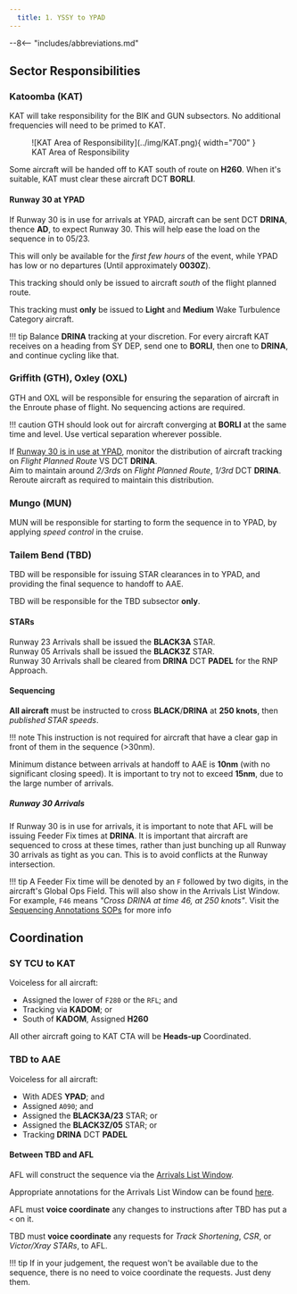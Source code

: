 ```yaml
---
  title: 1. YSSY to YPAD
---
```


--8<-- "includes/abbreviations.md"

## Sector Responsibilities
### Katoomba (KAT)
KAT will take responsibility for the BIK and GUN subsectors. No additional frequencies will need to be primed to KAT.

<figure markdown>
![KAT Area of Responsibility](../img/KAT.png){ width="700" }
  <figcaption>KAT Area of Responsibility</figcaption>
</figure>

Some aircraft will be handed off to KAT south of route on **H260**. When it's suitable, KAT must clear these aircraft DCT **BORLI**.

#### Runway 30 at YPAD
If Runway 30 is in use for arrivals at YPAD, aircraft can be sent DCT **DRINA**, thence **AD**, to expect Runway 30. This will help ease the load on the sequence in to 05/23.

This will only be available for the *first few hours* of the event, while YPAD has low or no departures (Until approximately **0030Z**).

This tracking should only be issued to aircraft *south* of the flight planned route.

This tracking must **only** be issued to **Light** and **Medium** Wake Turbulence Category aircraft.

!!! tip
    Balance **DRINA** tracking at your discretion. For every aircraft KAT receives on a heading from SY DEP, send one to **BORLI**, then one to **DRINA**, and continue cycling like that.

### Griffith (GTH), Oxley (OXL)
GTH and OXL will be responsible for ensuring the separation of aircraft in the Enroute phase of flight. No sequencing actions are required.

!!! caution
    GTH should look out for aircraft converging at **BORLI** at the same time and level. Use vertical separation wherever possible.

If [Runway 30 is in use at YPAD](#runway-30-at-ypad), monitor the distribution of aircraft tracking on *Flight Planned Route* VS DCT **DRINA**.  
Aim to maintain around *2/3rds* on *Flight Planned Route*, *1/3rd* DCT **DRINA**. Reroute aircraft as required to maintain this distribution.

### Mungo (MUN)
MUN will be responsible for starting to form the sequence in to YPAD, by applying *speed control* in the cruise.

### Tailem Bend (TBD)
TBD will be responsible for issuing STAR clearances in to YPAD, and providing the final sequence to handoff to AAE.

TBD will be responsible for the TBD subsector **only**.

#### STARs
Runway 23 Arrivals shall be issued the **BLACK3A** STAR.  
Runway 05 Arrivals shall be issued the **BLACK3Z** STAR.  
Runway 30 Arrivals shall be cleared from **DRINA** DCT **PADEL** for the RNP Approach.

#### Sequencing
**All aircraft** must be instructed to cross **BLACK**/**DRINA** at **250 knots**, then *published STAR speeds*.

!!! note
    This instruction is not required for aircraft that have a clear gap in front of them in the sequence (>30nm).

Minimum distance between arrivals at handoff to AAE is **10nm** (with no significant closing speed). It is important to try not to exceed **15nm**, due to the large number of arrivals.

##### Runway 30 Arrivals
If Runway 30 is in use for arrivals, it is important to note that AFL will be issuing Feeder Fix times at **DRINA**. It is important that aircraft are sequenced to cross at these times, rather than just bunching up all Runway 30 arrivals as tight as you can. This is to avoid conflicts at the Runway intersection.

!!! tip
    A Feeder Fix time will be denoted by an `F` followed by two digits, in the aircraft's Global Ops Field. This will also show in the Arrivals List Window. For example, `F46` means *"Cross DRINA at time 46, at 250 knots"*. Visit the [Sequencing Annotations SOPs](../../../client/annotations/#sequencingflow) for more info

## Coordination
### SY TCU to KAT
Voiceless for all aircraft:

- Assigned the lower of `F280` or the `RFL`; and  
- Tracking via **KADOM**; or  
- South of **KADOM**, Assigned **H260**

All other aircraft going to KAT CTA will be **Heads-up** Coordinated.

### TBD to AAE
Voiceless for all aircraft:

- With ADES **YPAD**; and  
- Assigned `A090`; and
- Assigned the **BLACK3A/23** STAR; or
- Assigned the **BLACK3Z/05** STAR; or
- Tracking **DRINA** DCT **PADEL**

#### Between TBD and AFL
AFL will construct the sequence via the [Arrivals List Window](../../../controller-skills/sequencing/#arrivals-list).

Appropriate annotations for the Arrivals List Window can be found [here](../../../client/annotations/#sequencingflow).

AFL must **voice coordinate** any changes to instructions after TBD has put a `<` on it.

TBD must **voice coordinate** any requests for *Track Shortening*, *CSR*, or *Victor/Xray STARs*, to AFL.

!!! tip
    If in your judgement, the request won't be available due to the sequence, there is no need to voice coordinate the requests. Just deny them.